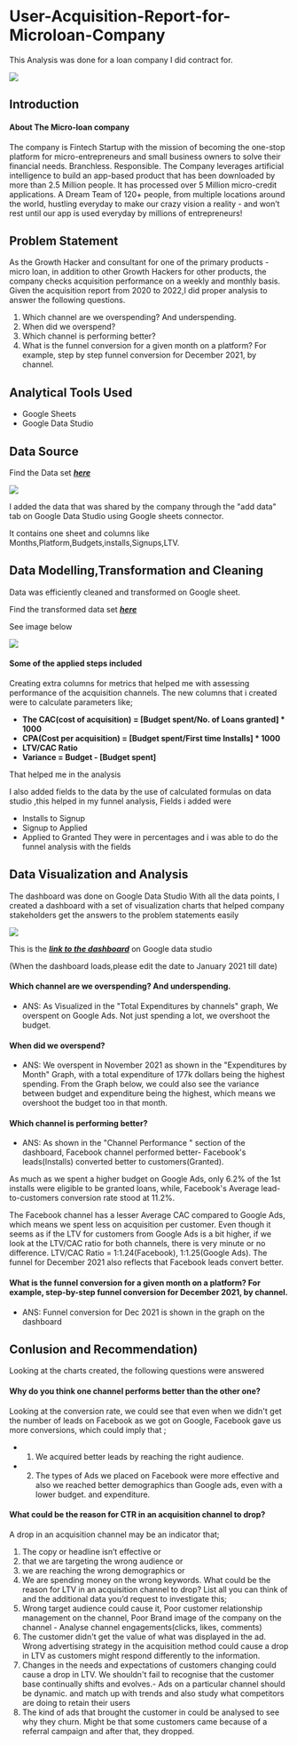 # User-Acquisition-Report-for-Microloan-Company
This Analysis was done for a loan company I did contract for.

![](user_acquisition.jpg)


## Introduction

#### About The Micro-loan company
The company is Fintech Startup with the mission of becoming the one-stop platform for micro-entrepreneurs and small business owners to solve their financial needs. Branchless. Responsible. The Company leverages artificial intelligence to build an app-based product that has been downloaded by more than 2.5 Million people. It has processed over 5 Million micro-credit applications. A Dream Team of 120+ people, from multiple locations around the world, hustling everyday to make our crazy vision a reality - and won’t rest until our app is used everyday by millions of entrepreneurs!


## Problem Statement
As the Growth Hacker and consultant for one of the primary products - micro loan, in addition to other Growth Hackers for other products, the company checks acquisition performance on a weekly and monthly basis. Given the acquisition report from 2020 to 2022,I did proper analysis to answer the following questions.


1. Which channel are we overspending? And underspending.
2. When did we overspend?
3. Which channel is performing better?
4. What is the funnel conversion for a given month on a platform? For example, step by step funnel conversion for December 2021, by channel.

## Analytical Tools Used
- Google Sheets
- Google Data Studio

## Data Source
Find the Data set _**[here](https://docs.google.com/spreadsheets/d/1gTEgjbcxGMdB1LsOgjzQwjJlZhUQ427BoacZ2jp-yAc/edit#gid=0)**_

![](microloan_company_excel_data.JPG)

I added the data that was shared by the company through the "add data" tab on Google Data Studio using Google sheets connector.

It contains one sheet and columns like Months,Platform,Budgets,installs,Signups,LTV. 


## Data Modelling,Transformation and Cleaning
Data was efficiently cleaned and transformed on Google sheet.


Find the transformed data set _**[here](https://docs.google.com/spreadsheets/d/1kPcYThnuk_wLOHE22LQ9vyXhNxu-auQTqWJpW_YE_UU/edit#gid=0)**_

See image below

![](microloan_transformed_data.JPG)

#### Some of the applied steps included
Creating extra columns for metrics that helped me with assessing performance of the acquisition channels. The new columns that i created were to calculate parameters like;
- **The CAC(cost of acquisition) = [Budget spent/No. of Loans granted] * 1000**
- **CPA(Cost per acquisition) =  [Budget spent/First time Installs] * 1000**
- **LTV/CAC Ratio** 
- **Variance = Budget - [Budget spent]**

That helped me in the analysis

I also added fields to the data by the use of calculated formulas on data studio ,this helped in my funnel analysis,
Fields i added were
- Installs to Signup
- Signup to Applied
- Applied to Granted
They were in percentages and i was able to do the funnel analysis with the fields


## Data Visualization and Analysis
The dashboard was done on Google Data Studio
With all the data points, I created a dashboard with a set of visualization charts that helped company stakeholders get the answers to the problem statements easily

![](data_visualization.png)

This is the  _**[link to the dashboard](https://lookerstudio.google.com/reporting/921e1efc-dbc9-47a0-a90a-c57ea2cb88bb/page/1M)**_ on Google data studio 

(When the dashboard loads,please edit the date to January 2021 till date)


#### Which channel are we overspending? And underspending.
- ANS: As Visualized in the "Total Expenditures by channels" graph, We overspent on Google Ads. Not just spending a lot, we overshoot the budget.


#### When did we overspend?
- ANS: We overspent in November 2021 as shown in the "Expenditures by Month" Graph, with a total expenditure of 177k dollars being the highest spending.
From the Graph below, we could also see the variance between budget and expenditure being the highest, which means we overshoot the budget too in that month.


#### Which channel is performing better?
- ANS:  As shown in the "Channel Performance " section of the dashboard, Facebook channel performed better-
Facebook's leads(Installs) converted better to customers(Granted).

As much as we spent a higher budget on Google Ads, only 6.2% of the 1st installs were eligible to be granted loans, while, Facebook's Average lead-to-customers conversion rate stood at 11.2%.

The Facebook channel has a lesser Average CAC compared to Google Ads, which means we spent less on acquisition per customer.
Even though it seems as if the LTV for customers from Google Ads is a bit higher, if we look at the LTV/CAC ratio for both channels, there is very minute or no difference.
LTV/CAC Ratio = 1:1.24(Facebook), 1:1.25(Google Ads).
The funnel for December 2021 also reflects that Facebook leads convert better.

#### What is the funnel conversion for a given month on a platform? For example, step-by-step funnel conversion for December 2021, by channel.
- ANS: Funnel conversion for Dec 2021 is shown in the graph on the dashboard




## Conlusion and Recommendation)

Looking at the charts created, the following questions were answered

#### Why do you think one channel performs better than the other one?
Looking at the conversion rate, we could see that even when we didn't get the number of leads on Facebook as we got on Google, Facebook gave us more conversions, which could imply that ;
- 1. We acquired better leads by reaching the right audience.
- 2. The types of Ads we placed on Facebook were more effective
and also we reached better demographics than Google ads, even with a lower budget. and expenditure.


#### What could be the reason for CTR in an acquisition channel to drop?
A drop in an acquisition channel may be an indicator that;
1. The copy or headline isn’t effective or
2. that we are targeting the wrong audience or
3. we are reaching the wrong demographics or
4. We are spending money on the wrong keywords.
What could be the reason for LTV in an acquisition channel to drop? List all you can think of and the additional data you’d request to investigate this;
1. Wrong target audience could cause it, Poor customer relationship management on the channel, Poor Brand image of the company on the channel - Analyse channel engagements(clicks, likes, comments)
2. The customer didn't get the value of what was displayed in the ad.
Wrong advertising strategy in the acquisition method could cause a drop in LTV as customers might respond differently to the information.
3. Changes in the needs and expectations of customers changing could cause a drop in LTV. We shouldn't fail to recognise that the customer base continually shifts and evolves.- Ads on a particular channel should be dynamic.
and match up with trends and also study what competitors are doing to retain their users
4. The kind of ads that brought the customer in could be analysed to see why they churn. Might be that some customers came because of a referral campaign and after that, they dropped.

